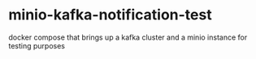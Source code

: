 # minio-kafka-notification-test
docker compose that brings up a kafka cluster and a minio instance for testing purposes
